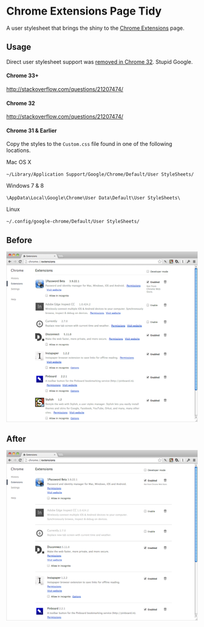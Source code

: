 # Chrome Extensions Page Tidy

A user stylesheet that brings the shiny to the [Chrome Extensions](https://support.google.com/chrome/answer/187443) page.

## Usage

Direct user stylesheet support was [removed in Chrome 32](https://src.chromium.org/viewvc/chrome?revision=234007&view=revision). Stupid Google.

#### Chrome 33+

http://stackoverflow.com/questions/21207474/

#### Chrome 32

http://stackoverflow.com/questions/21207474/

#### Chrome 31 & Earlier

Copy the styles to the `Custom.css` file found in one of the following locations.

Mac OS X

`~/Library/Application Support/Google/Chrome/Default/User StyleSheets/`

Windows 7 & 8

`\AppData\Local\Google\Chrome\User Data\Default\User StyleSheets\`

Linux

`~/.config/google-chrome/Default/User StyleSheets/`

## Before

![Chrome Extensions Page — Before](images/screenshot-before.png)

## After

![Chrome Extensions Page — After](images/screenshot-after.png)
